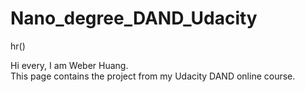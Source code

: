 # Nano_degree_DAND_Udacity
hr()

Hi every, I am Weber Huang.   
This page contains the project from my Udacity DAND online course.  

